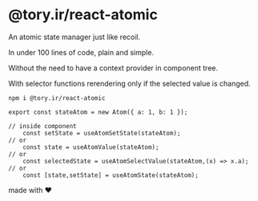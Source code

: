 # @tory.ir/react-atomic

An atomic state manager just like recoil.

In under 100 lines of code, plain and simple.

Without the need to have a context provider in component tree.

With selector functions rerendering only if the selected value is changed.

`npm i @tory.ir/react-atomic `

```
export const stateAtom = new Atom({ a: 1, b: 1 });

// inside component
    const setState = useAtomSetState(stateAtom);
// or
    const state = useAtomValue(stateAtom);
// or
    const selectedState = useAtomSelectValue(stateAtom,(x) => x.a);
// or
    const [state,setState] = useAtomState(stateAtom);
```

made with ❤️
